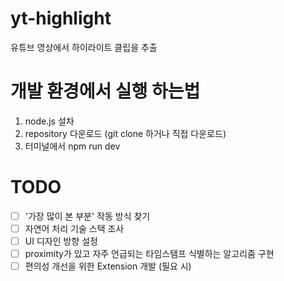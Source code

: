 # yt-highlight
 
 유튜브 영상에서 하이라이트 클립을 추출

# 개발 환경에서 실행 하는법

1. node.js 설차
2. repository 다운로드 (git clone 하거나 직접 다운로드)
3. 터미널에서 npm run dev

# TODO

- [ ] '가장 많이 본 부분' 작동 방식 찾기
- [ ] 자연어 처리 기술 스택 조사
- [ ] UI 디자인 방향 설정
- [ ] proximity가 있고 자주 언급되는 타임스탬프 식별하는 알고리줌 구현
- [ ] 편의성 개선을 위한 Extension 개발 (필요 시)